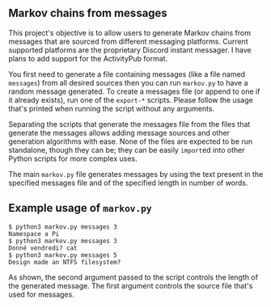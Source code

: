 Markov chains from messages
----

This project's objective is to allow users to generate Markov chains from messages that are sourced from different messaging platforms. Current supported platforms are the proprietary Discord instant messager. I have plans to add support for the ActivityPub format.

You first need to generate a file containing messages (like a file named `messages`) from all desired sources then you can run `markov.py` to have a random message generated. To create a messages file (or append to one if it already exists), run one of the `export-*` scripts. Please follow the usage that's printed when running the script without any arguments.

Separating the scripts that generate the messages file from the files that generate the messages allows adding message sources and other generation algorithms with ease. None of the files are expected to be run standalone, though they can be; they can be easily `import`ed into other Python scripts for more complex uses.

The main `markov.py` file generates messages by using the text present in the specified messages file and of the specified length in number of words.

## Example usage of `markov.py`
```
$ python3 markov.py messages 3
Namespace a Pi
$ python3 markov.py messages 3
Donné vendredi? cat
$ python3 markov.py messages 5
Design made an NTFS filesystem?
```
As shown, the second argument passed to the script controls the length of the generated message. The first argument controls the source file that's used for messages.
